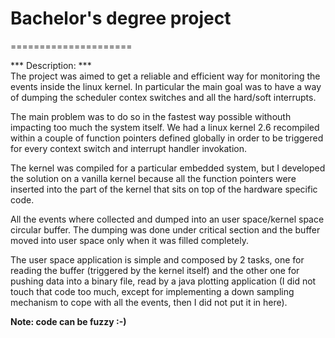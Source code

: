 # Bachelor's degree project
=====================

*** Description: ***  
The project was aimed to get a reliable and efficient way for monitoring the events inside the linux kernel. In particular the main goal was to have a way of dumping the scheduler contex switches and all the hard/soft interrupts.   
  
The main problem was to do so in the fastest way possible withouth impacting too much the system itself. We had a linux kernel 2.6 recompiled within a couple of function pointers defined globally in order to be triggered for every context switch and interrupt handler invokation.  

The kernel was compiled for a particular embedded system, but I developed the solution on a vanilla kernel because all the function pointers were inserted into the part of the kernel that sits on top of the hardware specific code.  

All the events where collected and dumped into an user space/kernel space circular buffer. The dumping was done under critical section and the buffer moved into user space only when it was filled completely.  

The user space application is simple and composed by 2 tasks, one for reading the buffer (triggered by the kernel itself) and the other one for pushing data into a binary file, read by a java plotting application (I did not touch that code too much, except for implementing a down sampling mechanism to cope with all the events, then I did not put it in here).

**Note: code can be fuzzy :-)**
